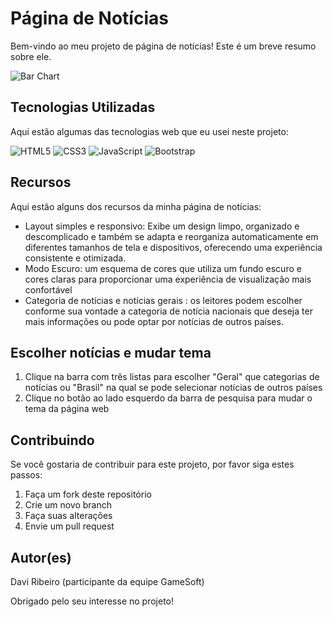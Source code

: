 # Página de Notícias

Bem-vindo ao meu projeto de página de notícias! Este é um breve resumo sobre ele.

![Bar Chart](https://cdn3.iconfinder.com/data/icons/communication-mass-media-news/512/news-256.png)

## Tecnologias Utilizadas

Aqui estão algumas das tecnologias web que eu usei neste projeto:

![HTML5](https://img.shields.io/badge/-HTML5-E34F26?style=flat&logo=html5&logoColor=white)
![CSS3](https://img.shields.io/badge/-CSS3-1572B6?style=flat&logo=css3)
![JavaScript](https://img.shields.io/badge/-JavaScript-F7DF1E?style=flat&logo=javascript&logoColor=black)
![Bootstrap](https://img.shields.io/badge/-Bootstrap-563D7C?style=flat&logo=bootstrap)

## Recursos

Aqui estão alguns dos recursos da minha página de notícias:

- Layout simples e responsivo: Exibe um design limpo, organizado e descomplicado e também se adapta e reorganiza automaticamente em diferentes tamanhos de tela e dispositivos, oferecendo uma experiência consistente e otimizada. 
- Modo Escuro: um esquema de cores que utiliza um fundo escuro e cores claras para proporcionar uma experiência de visualização mais confortável
- Categoria de notícias e notícias gerais : os leitores podem escolher conforme sua vontade a categoria de notícia nacionais que deseja ter mais informações ou pode optar por notícias de outros países.

## Escolher notícias e mudar tema

1. Clique na barra com três listas para escolher "Geral" que categorias de notícias ou "Brasil" na qual se pode selecionar notícias de outros países
2. Clique no botão ao lado esquerdo da barra de pesquisa para mudar o tema da página web

## Contribuindo

Se você gostaria de contribuir para este projeto, por favor siga estes passos:

1. Faça um fork deste repositório
2. Crie um novo branch
3. Faça suas alterações
4. Envie um pull request


## Autor(es)

Davi Ribeiro (participante da equipe GameSoft)

Obrigado pelo seu interesse no projeto!